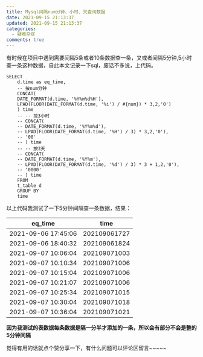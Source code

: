 ```yaml
---
title: Mysql间隔num分钟、小时、天查询数据
date: 2021-09-15 21:13:37
updated: 2021-09-15 21:13:37
categories:
  - 疑难杂症
comments: true
---
```

有时候在项目中遇到需要间隔5条或者10条数据查一条，又或者间隔5分钟,5小时查一条这种数据，自此本文记录一下sql，废话不多说，上代码。



```mysql
SELECT     
	d.time as eq_time,
	-- 按num分钟
	CONCAT(
	DATE_FORMAT(d.time, '%Y%m%d%H'),
	LPAD(FLOOR(DATE_FORMAT(d.time, '%i') / #{num}) * 3,2,'0')
	) time
	-- -- 按3小时
	-- CONCAT(
	-- DATE_FORMAT(d.time, '%Y%m%d'),
	-- LPAD(FLOOR(DATE_FORMAT(d.time, '%H') / 3) * 3,2,'0'),
	-- '00'
	-- ) time
	-- -- 按3天
	-- CONCAT(
	-- DATE_FORMAT(d.time, '%Y%m'),
	-- LPAD(FLOOR(DATE_FORMAT(d.time, '%d') / 3) * 3 + 1,2,'0'),
	-- '0000'
	-- ) time
	FROM
	t_table d
	GROUP BY
	time
```



以上代码我测试了一下5分钟间隔查一条数据，结果：

| eq_time             | time         |
| ------------------- | ------------ |
| 2021-09-06 17:45:06 | 202109061727 |
| 2021-09-06 18:40:32 | 202109061824 |
| 2021-09-07 10:06:04 | 202109071003 |
| 2021-09-07 10:10:34 | 202109071006 |
| 2021-09-07 10:15:04 | 202109071006 |
| 2021-09-07 10:21:07 | 202109071006 |
| 2021-09-07 10:25:34 | 202109071015 |
| 2021-09-07 10:30:04 | 202109071018 |
| 2021-09-07 10:36:04 | 202109071021 |

**因为我测试的表数据每条数据是隔一分半才添加的一条，所以会有部分不会是整的5分钟间隔**



觉得有用的话就点个赞分享一下，有什么问题可以评论区留言~~~~~



